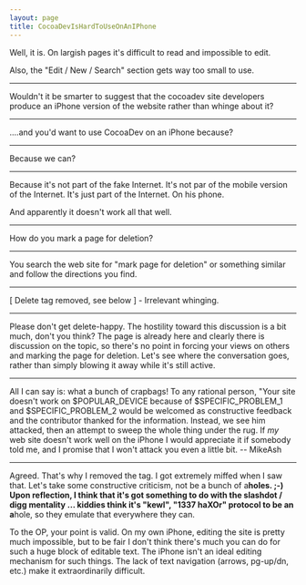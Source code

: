 ```yaml
---
layout: page
title: CocoaDevIsHardToUseOnAnIPhone
---
```


Well, it is.  On largish pages it's difficult to read and impossible to edit.

Also, the "Edit / New / Search" section gets way too small to use.

----

Wouldn't it be smarter to suggest that the cocoadev site developers produce an iPhone version of the website rather than whinge about it?

----

....and you'd want to use CocoaDev on an iPhone because?

----

Because we can?

----

Because it's not part of the fake Internet.  It's not par of the mobile version of the Internet.  It's just part of the Internet.  On his phone.

And apparently it doesn't work all that well.

----
How do you mark a page for deletion?

----
You search the web site for "mark page for deletion" or something similar and follow the directions you find.

----
[ Delete tag removed, see below ] - Irrelevant whinging.

----

Please don't get delete-happy. The hostility toward this discussion is a bit much, don't you think? The page is already here and clearly there is discussion on the topic, so there's no point in forcing your views on others and marking the page for deletion. Let's see where the conversation goes, rather than simply blowing it away while it's still active.

----
All I can say is: what a bunch of crapbags! To any rational person, "Your site doesn't work on     $POPULAR_DEVICE because of     $SPECIFIC_PROBLEM_1 and     $SPECIFIC_PROBLEM_2 would be welcomed as constructive feedback and the contributor thanked for the information. Instead, we see him attacked, then an attempt to sweep the whole thing under the rug. If *my* web site doesn't work well on the iPhone I would appreciate it if somebody told me, and I promise that I won't attack you even a little bit. -- MikeAsh

----

Agreed. That's why I removed the tag. I got extremely miffed when I saw that. Let's take some constructive criticism, not be a bunch of a**holes. ;-) Upon reflection, I think that it's got something to do with the slashdot / digg mentality ... kiddies think it's "kewl", "1337 haXOr" protocol to be an a**hole, so they emulate that everywhere they can. 

To the OP, your point is valid. On my own iPhone, editing the site is pretty much impossible, but to be fair I don't think there's much you can do for such a huge block of editable text. The iPhone isn't an ideal editing mechanism for such things. The lack of text navigation (arrows, pg-up/dn, etc.) make it extraordinarily difficult.

